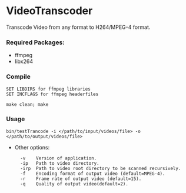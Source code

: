 # VideoTranscoder
Transcode Video from any format to H264/MPEG-4 format.

### Required Packages: 
* ffmpeg
* libx264

### Compile
```
SET LIBDIRS for ffmpeg libraries
SET INCFLAGS for ffmpeg headerfiles

make clean; make
```

### Usage
```
bin/testTrancode -i </path/to/input/videos/file> -o </path/to/output/videos/file>
```

* Other options:
  ```
    -v    Version of application.
    -ip   Path to video directory.
    -irp  Path to video root directory to be scanned recursively.
    -f    Encoding format of output video (default=MPEG-4).
    -r    Frame rate of output video (default=15).
    -q    Quality of output video(default=2). 
  ```
